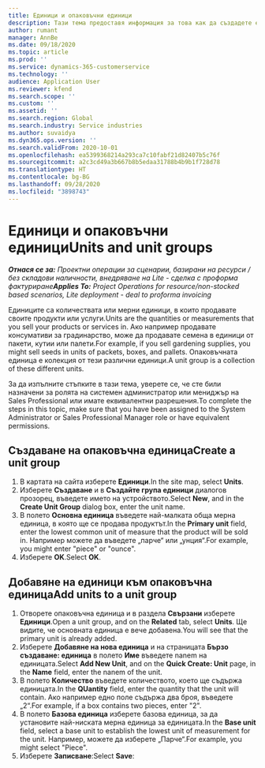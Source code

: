 ```yaml
---
title: Единици и опаковъчни единици
description: Тази тема предоставя информация за това как да създадете единици и групи единици в Dynamics 365 Project Operations.
author: rumant
manager: AnnBe
ms.date: 09/18/2020
ms.topic: article
ms.prod: ''
ms.service: dynamics-365-customerservice
ms.technology: ''
audience: Application User
ms.reviewer: kfend
ms.search.scope: ''
ms.custom: ''
ms.assetid: ''
ms.search.region: Global
ms.search.industry: Service industries
ms.author: suvaidya
ms.dyn365.ops.version: ''
ms.search.validFrom: 2020-10-01
ms.openlocfilehash: ea5399368214a293ca7c10fabf21d82407b5c76f
ms.sourcegitcommit: a2c3cd49a3b667b8b5edaa31788b4b9b1f728d78
ms.translationtype: HT
ms.contentlocale: bg-BG
ms.lasthandoff: 09/28/2020
ms.locfileid: "3898743"
---
```

# <a name="units-and-unit-groups"></a><span data-ttu-id="09245-103">Единици и опаковъчни единици</span><span class="sxs-lookup"><span data-stu-id="09245-103">Units and unit groups</span></span>

<span data-ttu-id="09245-104">_**Отнася се за:** Проектни операции за сценарии, базирани на ресурси / без складови наличности, внедряване на Lite - сделка с проформа фактуриране_</span><span class="sxs-lookup"><span data-stu-id="09245-104">_**Applies To:** Project Operations for resource/non-stocked based scenarios, Lite deployment - deal to proforma invoicing_</span></span>

<span data-ttu-id="09245-105">Единиците са количествата или мерни единици, в които продавате своите продукти или услуги.</span><span class="sxs-lookup"><span data-stu-id="09245-105">Units are the quantities or measurements that you sell your products or services in.</span></span> <span data-ttu-id="09245-106">Ако например продавате консумативи за градинарство, може да продавате семена в единици от пакети, кутии или палети.</span><span class="sxs-lookup"><span data-stu-id="09245-106">For example, if you sell gardening supplies, you might sell seeds in units of packets, boxes, and pallets.</span></span> <span data-ttu-id="09245-107">Опаковъчната единица е колекция от тези различни единици.</span><span class="sxs-lookup"><span data-stu-id="09245-107">A unit group is a collection of these different units.</span></span>

<span data-ttu-id="09245-108">За да изпълните стъпките в тази тема, уверете се, че сте били назначени за ролята на системен администратор или мениджър на Sales Professional или имате еквивалентни разрешения.</span><span class="sxs-lookup"><span data-stu-id="09245-108">To complete the steps in this topic, make sure that you have been assigned to the System Administrator or Sales Professional Manager role or have equivalent permissions.</span></span>

## <a name="create-a-unit-group"></a><span data-ttu-id="09245-109">Създаване на опаковъчна единица</span><span class="sxs-lookup"><span data-stu-id="09245-109">Create a unit group</span></span>

1. <span data-ttu-id="09245-110">В картата на сайта изберете **Единици**.</span><span class="sxs-lookup"><span data-stu-id="09245-110">In the site map, select **Units**.</span></span>
2. <span data-ttu-id="09245-111">Изберете **Създаване** и в **Създайте група единици** диалогов прозорец, въведете името на устройството.</span><span class="sxs-lookup"><span data-stu-id="09245-111">Select **New**, and in the **Create Unit Group** dialog box, enter the unit name.</span></span>
3. <span data-ttu-id="09245-112">В полето **Основна единица** въведете най-малката обща мерна единица, в която ще се продава продуктът.</span><span class="sxs-lookup"><span data-stu-id="09245-112">In the **Primary unit** field, enter the lowest common unit of measure that the product will be sold in.</span></span> <span data-ttu-id="09245-113">Например можете да въведете „парче“ или „унция“.</span><span class="sxs-lookup"><span data-stu-id="09245-113">For example, you might enter "piece" or "ounce".</span></span>
4. <span data-ttu-id="09245-114">Изберете **OK**.</span><span class="sxs-lookup"><span data-stu-id="09245-114">Select **OK**.</span></span>

## <a name="add-units-to-a-unit-group"></a><span data-ttu-id="09245-115">Добавяне на единици към опаковъчна единица</span><span class="sxs-lookup"><span data-stu-id="09245-115">Add units to a unit group</span></span>

1. <span data-ttu-id="09245-116">Отворете опаковъчна единица и в раздела **Свързани** изберете **Единици**.</span><span class="sxs-lookup"><span data-stu-id="09245-116">Open a unit group, and on the **Related** tab, select **Units**.</span></span> <span data-ttu-id="09245-117">Ще видите, че основната единица е вече добавена.</span><span class="sxs-lookup"><span data-stu-id="09245-117">You will see that the primary unit is already added.</span></span>
2. <span data-ttu-id="09245-118">Изберете **Добавяне на нова единица** и на страницата **Бързо създаване: единица** в полето **Име** въведете nanem на единицата.</span><span class="sxs-lookup"><span data-stu-id="09245-118">Select **Add New Unit**, and on the **Quick Create: Unit** page, in the **Name** field, enter the nanem of the unit.</span></span>
3. <span data-ttu-id="09245-119">В полето **Количество** въведете количеството, което ще съдържа единицата.</span><span class="sxs-lookup"><span data-stu-id="09245-119">In the **QUantity** field, enter the quantity that the unit will contain.</span></span> <span data-ttu-id="09245-120">Ако например едно поле съдържа два броя, въведете „2“.</span><span class="sxs-lookup"><span data-stu-id="09245-120">For example, if a box contains two pieces, enter "2".</span></span> 
4. <span data-ttu-id="09245-121">В полето **Базова единица** изберете базова единица, за да установите най-ниската мерна единица за единицата.</span><span class="sxs-lookup"><span data-stu-id="09245-121">In the **Base unit** field, select a base unit to establish the lowest unit of measurement for the unit.</span></span> <span data-ttu-id="09245-122">Например, можете да изберете „Парче“.</span><span class="sxs-lookup"><span data-stu-id="09245-122">For example, you might select "Piece".</span></span>
5. <span data-ttu-id="09245-123">Изберете **Записване**:</span><span class="sxs-lookup"><span data-stu-id="09245-123">Select **Save**:</span></span>
